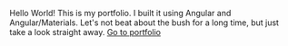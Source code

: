 Hello World! 
This is my portfolio. 
I built it using Angular and Angular/Materials. Let's not beat about the bush for a long time, but just take a look straight away.
[Go to portfolio](https://mike-meier.info/)